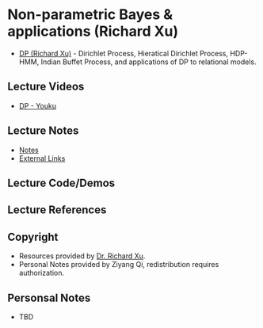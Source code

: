 # Non-parametric Bayes & applications (Richard Xu)
* [DP (Richard Xu)](DP-Richard-Xu.md) - Dirichlet Process, Hieratical Dirichlet Process, HDP-HMM, Indian Buffet Process, and applications of DP to relational models.

## Lecture Videos
* [DP - Youku](http://v.youku.com/v_show/id_XMTM3NDY0MDkxNg==.html?f=26896501)

## Lecture Notes
* [Notes](Resources/DP-Richard-Xu/Lecture-Notes.pdf)
* [External Links](http://www-staff.it.uts.edu.au/~ydxu/ml_course/non_parametrics.pdf)

## Lecture Code/Demos
<!-- * [Geometrically-constrained balloon fitting for multiple connected ellipses](http://www-staff.it.uts.edu.au/~ydxu/code/balloon/) -->

## Lecture References
<!-- * [Kemp, M and Xu, R. Y. D (2015) Geometrically-constrained balloon fitting for multiple connected ellipses, Pattern Recognition,  48 (2015) pp. 2198 - 2208, SSN: 0031-3203. (ERA Rank A* Journal ISI IF: 2.584) ](http://www-staff.it.uts.edu.au/~ydxu/papers/kemp_xu_balloon.pdf) -->

## Copyright
* Resources provided by [Dr. Richard Xu](http://www-staff.it.uts.edu.au/~ydxu/index.htm).
* Personal Notes provided by Ziyang Qi, redistribution requires authorization.

## Personsal Notes
* TBD
